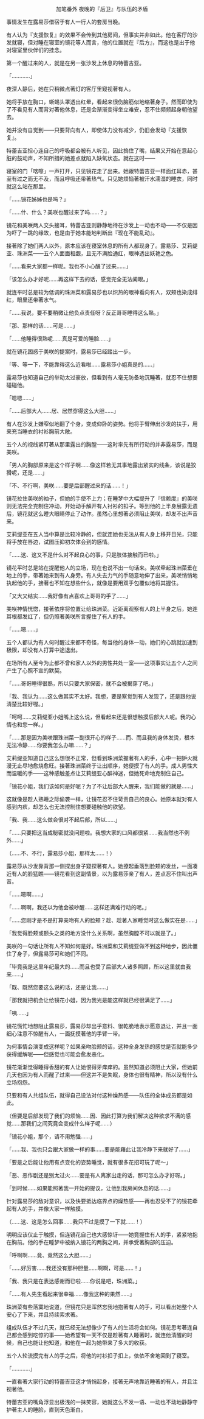 <p align="center">加笔番外 夜晚的『后卫』与队伍的矛盾</p>

事情发生在露易莎借宿于有人一行人的套房当晚。

有人认为『支援恢复』的效果不会传到其他房间，但事实并非如此。他在客厅的沙发就寝，但对睡在寝室的镜花等人而言，他的位置就在『后方』，而这也是出于他对寝室里伙伴们的挂念。

第一个醒过来的人，就是在另一张沙发上休息的特蕾吉亚。

「…………」

夜深人静后，她在只稍微点著灯的客厅里窥视著有人。

她将手放在胸口，蜥蜴头罩透出红晕，看起来很伤脑筋似地缩著身子。然而即使为了不看见有人而背对著他休息，还是会渐渐变得坐立难安，忍不住频频起身朝他望去。

她并没有自觉到——只要背向有人，即使体力没有减少，仍旧会发动『支援恢复』。

特蕾吉亚担心连自己的呼吸都会被有人听见，因此摀住了嘴，结果又开始在意起心脏的鼓动声，不知所措的她差点就陷入缺氧状态。就在这时——

寝室的门「喀嚓」一声打开，只见镜花走了出来。她跟特蕾吉亚一样面红耳赤，甚至有过之而无不及，而且呼吸还带著热气。只见她烦恼著被汗水濡湿的睡衣，同时就这么站在那里。

「……镜花姊姊也是吗？」

「……什、什么？美咲也醒过来了吗……？」

镜花和美咲两人交头接耳，特蕾吉亚则静静地待在沙发上一动也不动——不仅是因为吓了一跳的缘故，也是由于她本能地判断出『现在不能乱动』。

接著除了她们两人以外，原本应该在寝室休息的所有人都现身了。露易莎、艾莉缇亚、珠洲菜——五个人面面相觑，且无不满脸通红，眼神透出妖艳之色。

「……看来大家都一样呢。我也不小心醒了过来……」

「该怎么办才好呢……再这样下去的话，感觉完全无法阖眼。」

就连平时总是较为低调的珠洲菜和露易莎也以炽热的眼神看向有人，双颊也染成绯红，眼里还带著水气。

「……我说，要不要稍微让他负点责任呀？反正哥哥睡得这么熟。」

「那、那样的话……可是……」

「……他睡得很熟呢……真是可爱的睡脸……」

就在镜花困惑于美咲的提案时，露易莎已经踏出一步。

「等、等一下，不能靠得这么近看啦……露易莎小姐真是的……」

露易莎也知道自己的举动太过豪放，但看到有人毫无防备地沉睡著，就忍不住想要碰碰他。

「嗯嗯……」

「……后部大人……居、居然穿得这么大胆……」

有人在沙发上嫌窄似地翻了个身，变成仰卧的姿势。他将手臂伸出沙发的扶手，用来充当睡衣的衬衫胸前大敞。

五个人的视线紧盯著从那里露出的胸膛——这时率先有所行动的并非露易莎，而是美咲。

「男人的胸部原来是这个样子啊……像这样若无其事地露出紧实的线条，该说是狡猾呢，还是……」

「不、不行啊，美咲……要是后部醒过来的话……！」

镜花拉住美咲的袖子，但她的手使不上力；在睡梦中大幅提升了『信赖度』的美咲则无法完全克制住冲动，开始动手解开有人衬衫的扣子。等到他的上半身展露无遗后，镜花就这么瞪大眼睛停止了动作。虽然心里想著必须阻止美咲，却发不出声音来。

艾莉缇亚在五人当中算是比较冷静的，但就连她也无法从有人身上移开目光，只能将手放在唇边，试图压抑初次体会到的感情。

「……这、这又不是什么对不起良心的事，只是肢体接触而已啦。」

镜花平时总是站在提醒他人的立场，现在也说不出一句话来。美咲牵起珠洲菜垂在地上的手，带著她来到有人身旁。有人失去力气的手随意地伸了出来，美咲悄悄地执起他的手，接著也不知在想些什么，就像是要用双手包覆似地将其握住。

「又大又结实……我好像有点喜欢上哥哥的手了……」

美咲神情恍惚，接著依序将位置让给珠洲菜。近距离观察有人的上半身之后，她连耳根都发红了，但仍照著美咲所言握住了有人的手。

「……嗯……」

五个人都认为有人何时醒过来都不奇怪，每当他的身体一动，她们的心跳就加速到极限，却没有人打算中途退出。

在场所有人至今为止都不曾和家人以外的男性共处一室——这项事实让五个人之间产生了心照不宣的默契。

「……哥哥睡得很熟，所以只要大家保密，就不会被揭穿了吧。」

「我、我认为……这么做其实不太好。我想，要是察觉到有人发现了，还是跟他说清楚比较好喔。」

「呵呵……艾莉缇亚小姐嘴上这么说，但看起来还是很想触摸后部大人呢。我的心情也和您一样。」

「……那是因为美咲跟珠洲菜一副很开心的样子……而、而且我的身体发烫，根本无法冷静……你要我怎么办嘛……？」

艾莉缇亚知道自己这么想很不正常，但看到珠洲菜握著有人的手，心中一把妒火就漫无止尽地愈烧愈旺。接著珠洲菜终于让出顺序，她便摸了有人的手。成人男性大而温暖的手——这种感触差点让艾莉缇亚心醉神迷，但她死命地克制住自己。

「镜花小姐，我们该如何是好呢？为了不让后部大人醒来，我们能做的就是……」

这就像是趁人熟睡之际偷袭一样，让镜花忍不住苛责自己的良心。她原本就对有人感到内疚，却怎么也无法控制住想要碰触他的欲望。

「我、我……这么做会很对不起后部，所以……」

「……只要把这当成秘密就没问题啦。我想大家的口风都很紧……我当然也不例外……」

（……不、不行，露易莎小姐，那样太……！）

露易莎从沙发靠背那一侧探出身子窥探著有人。她撩起垂落到脸颊的发丝，一面凑近有人的脸猛瞧——镜花看到这副情景，以为露易莎亲了有人，差点忍不住叫出声音。

「……嗯啊……」

「……啊啊，我还以为他会被吵醒……这样还满难行动的呢。」

「……您刚才是不是打算亲吻有人的脸颊？趁、趁著人家睡觉时这么做实在是……」

「我觉得脸颊或额头之类的地方没什么关系啊，虽然胸膛不可以就是了。」

美咲的一句话让所有人不知如何是好。珠洲菜和艾莉缇亚做不到这种地步，因此僵住了身子，但露易莎可和她们不同。

「毕竟我是这里年纪最大的……而且也受了后部大人诸多照顾，所以这里就由我来……」

「既、既然您要这么说的话，还是让我……」

「那我就把机会让给镜花小姐，因为我光是能这样就已经很满足了……」

「咦……」

镜花慌忙地想阻止露易莎，露易莎却出乎意料、很乾脆地表示愿意退让，并且一面细心注意不惊醒有人，一面抚摸著他的手臂一带。

为何事情会演变成这样呢？如果亲吻脸颊的话，这种全身发热的感觉是否就能多少获得缓解呢——但感觉也可能会愈发恶化。

镜花渐渐觉得睡得香甜的有人让她恨得牙痒痒的。虽然知道必须阻止大家，但她前几天也因为有人而醒了过来——但这并不是失眠，身体也很有精神，所以没有什么立场抱怨。

只要和有人共组队伍，就得自己设法对付这种燥热感——队伍的全体成员都是如此。

（但要是后部发现了我们的烦恼……因、因此打算为我们解决这种欲求不满的感觉……那我们之间究竟会变成什么样子呢……）

「镜花小姐，那个，请不用勉强……」

「……我、我也只会跟大家做一样的事……要是能藉此让我冷静下来就好了……」

「要是之后能让他用有点变化的姿势睡觉，就有很多花招可玩了呢～」

「恶、恶作剧还是别太过火……要是有人离家出走的话，那可怎么办才好呀。」

「到时候……如果能照著我一开始的提议，让他到我房间休息的话……」

针对露易莎的敌对意识，以及快要抵达临界点的燥热感——再也忍受不了的镜花牵起有人的手，并像大家一样触摸。

（……这、这是怎么回事……我只不过是摸了一下就……！）

明明应该仅止于触摸，但连镜花自己也大感惊讶——她竟握住有人的手，紧紧地抱在胸前。他的手在睡梦中被纳入镜花的两胸之间，并承受著胸部的压迫。

「呼啊啊……竟、竟然这么大胆……」

「……好厉害……我还没有那种胆量……啊啊，可是……！」

「我、我只是在表达感谢而已啦……你说是吧，珠洲菜。」

「……有人先生看起来很幸福……像我这种的果然……」

珠洲菜有些落寞地说道，但镜花只是浑然忘我地抱著有人的手，可以看出她整个人安心了下来，并且持续索求著。

组成队伍才不过几天，就已经无法想像少了有人的生活将会如何。镜花思考著连自己都会感到吃惊的事——她希望有一天不仅是趁著有人睡著时，就连他清醒的时候，自己也能让他知道，和他在一起为她带来了多大的收获。

五个人轮流摸完有人的手之后，将他的衬衫扣子扣上，依依不舍地回到了寝室。

「…………」

一直看著大家行动的特蕾吉亚这才悄悄起身，接著无声地靠近睡著的有人，并且注视著他。

特蕾吉亚的嘴角浮显出极浅的一抹笑容，她就这么不发一语、一动也不动地静静守护著主人的睡脸，直到天色渐白。

